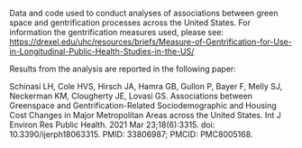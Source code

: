 Data and code used to conduct analyses of associations between green space and gentrification processes across the United States.
For information the gentrification measures used, please see: https://drexel.edu/uhc/resources/briefs/Measure-of-Gentrification-for-Use-in-Longitudinal-Public-Health-Studies-in-the-US/

Results from the analysis are reported in the following paper:


Schinasi LH, Cole HVS, Hirsch JA, Hamra GB, Gullon P, Bayer F, Melly SJ, Neckerman KM, Clougherty JE, Lovasi GS. Associations between Greenspace and Gentrification-Related Sociodemographic and Housing Cost Changes in Major Metropolitan Areas across the United States. Int J Environ Res Public Health. 2021 Mar 23;18(6):3315. doi: 10.3390/ijerph18063315. PMID: 33806987; PMCID: PMC8005168.
